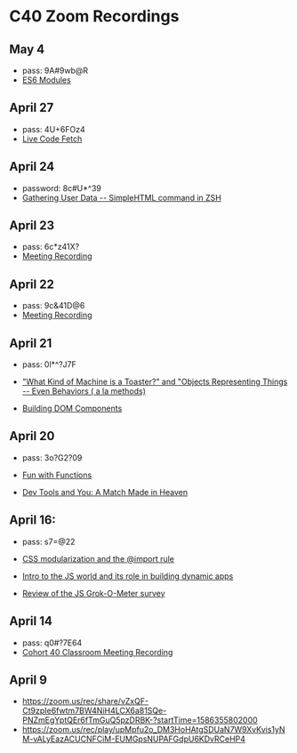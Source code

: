 # C40 Zoom Recordings

## May 4
* pass: 9A#9wb@R
* [ES6 Modules](https://us02web.zoom.us/rec/share/6-BcMez-6VtJS7fm1R7zBbUnAIv-aaa8gyUdrqdZzRsaeB3nDssGw5NzpHKHIucP)

## April 27

- pass: 4U+6FOz4
- [Live Code Fetch](https://us02web.zoom.us/rec/share/__FudOut6z5Lb5Xi-EvxerIdRpXcX6a80CYW_qFYzRz2UT-mNATNqIyN0min8rpt)

## April 24

- password: 8c#U\*^39
- [Gathering User Data -- SimpleHTML command in ZSH](https://zoom.us/rec/share/2Y8yLLuh2mFJUrP16Xn6e7MbOZ-6eaa8gSRI-vUIxUmA1KM1BfpZOwHzNY3M1nth)

## April 23

- pass: 6c\*z41X?
- [Meeting Recording](https://zoom.us/rec/share/68ArE5rc6T1OTM_OuEP_ff8wM8e0T6a81yhP8qYLzBwbemB8JBWW8cX5YGTJFDNv)

## April 22

- pass: 9c&41D@6
- [Meeting Recording](https://zoom.us/rec/share/9dR7d7bop0FLTJ3TzlmYQJQ5PbjGeaa82nJL-6ELmkwrUAfuGlGK2j3rDHG0alJy)

## April 21

- pass: 0l\*^?J7F

- ["What Kind of Machine is a Toaster?" and "Objects Representing Things -- Even Behaviors ( a la methods)](https://zoom.us/rec/share/xutzKoPh2j5Labfg61_vXKBwTtu_X6a82ykY_fMFyktezdlGy0GGe5CSPDxtqxYl?startTime=1587477933000)

- [Building DOM Components](https://zoom.us/rec/share/xutzKoPh2j5Labfg61_vXKBwTtu_X6a82ykY_fMFyktezdlGy0GGe5CSPDxtqxYl?startTime=1587494125000)

## April 20

- pass: 3o?G2?09

- [Fun with Functions](https://zoom.us/rec/share/4cpHHqir7UZIQZHq4UXGCqR5HqX7T6a81yIc-PNcnUhkxT7PwKLL-fxvrEwxj1Md?startTime=1587392964000)

- [Dev Tools and You: A Match Made in Heaven](https://zoom.us/rec/share/4cpHHqir7UZIQZHq4UXGCqR5HqX7T6a81yIc-PNcnUhkxT7PwKLL-fxvrEwxj1Md?startTime=1587406074000)

## April 16:

- pass: s7=@2$2$

- [CSS modularization and the @import rule](https://zoom.us/rec/play/tccsf7ygr2g3GdXAtASDU6QsW9XpKvmsgHdI-fsKn0_hUnAKYFOuN7NBY7dTAW52omA9Gh529QB73U39?autoplay=true&startTime=1587053918000)

- [Intro to the JS world and its role in building dynamic apps](https://zoom.us/rec/play/7JV7c7-qqjI3S9yTtgSDC6J7W9S5L6msgyhIq6YNyEe2B3QFOgKmZLVDYOfE35P21ql8PDjz9u5TW0Ln?autoplay=true&startTime=1587068344000)
- [Review of the JS Grok-O-Meter survey](https://zoom.us/rec/play/7JV7c7-qqjI3S9yTtgSDC6J7W9S5L6msgyhIq6YNyEe2B3QFOgKmZLVDYOfE35P21ql8PDjz9u5TW0Ln?startTime=1587068344000)

## April 14

- pass: q0#?7E64
- [Cohort 40 Classroom Meeting Recording](https://zoom.us/rec/share/psgkHa3VxzJJGKvDw17VQJwPEpT_X6a81SNP_aEEyE9SYX3Z8WKxQu99kEC5EROK)

## April 9

- https://zoom.us/rec/share/vZxQF-Ct9zpIe6fwtm7BW4NiH4LCX6a81SQe-PNZmEgYptQEr6fTmGuQ5pzDRBK-?startTime=1586355802000
- https://zoom.us/rec/play/upMpfu2o_DM3HoHAtgSDUaN7W9XvKvis1yNM-vALyEazACUCNFCiM-EUMGpsNUPAFGdpU6KDvRCeHP4
